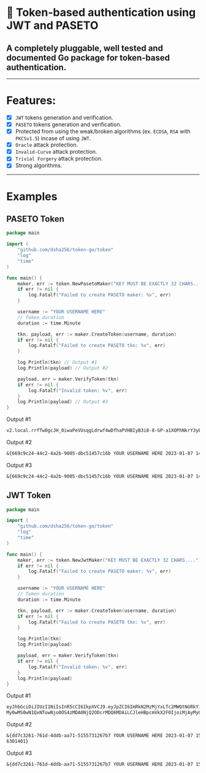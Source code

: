 # :rocket: Token-based authentication using JWT and PASETO
## A completely pluggable, well tested and documented Go package for token-based authentication.

---

# Features:
- [x] `JWT` tokens generation and verification.
- [x] `PASETO` tokens generation and verification.
- [x] Protected from using the weak/broken algorithms (ex. `ECDSA`, `RSA` with `PKCSv1.5`) incase of using `JWT`.
- [x] `Oracle` attack protection.
- [x] `Invalid-Curve` attack protection.
- [x] `Trivial Forgery` attack protection.
- [x] Strong algorithms.

---

# Examples
## PASETO Token
```go
package main

import (
	"github.com/dsha256/token-go/token"
	"log"
	"time"
)

func main() {
	maker, err := token.NewPasetoMaker("KEY MUST BE EXACTLY 32 CHARS....")
	if err != nil {
		log.Fatalf("Failed to create PASETO maker: %v", err)
	}

	username := "YOUR USERNAME HERE"
	// Token duration
	duration := time.Minute

	tkn, payload, err := maker.CreateToken(username, duration)
	if err != nil {
		log.Fatalf("Failed to create PASETO tkn: %v", err)
	}

	log.Println(tkn) // Output #1
	log.Println(payload) // Output #2

	payload, err = maker.VerifyToken(tkn)
	if err != nil {
		log.Fatalf("Invalid token: %v", err)
	}
	log.Println(payload) // Output #3
}
```

Output #1
```txt
v2.local.rrfTw0gcJH_0iwaPeVUsqgLdrwf4wDfhaPVHBIyB3i8-8-GP-a1XOPhNkrY3yEZnZkJebiNyivGaRdZvpyZsUzPJzArJCwz3rt2dmiCDPtyBstlZ5fTBYKU7dN51aRl5zHR6cXnvmHsK21KTBZ3BB65nc5eBuRXAHz9IKB3TIwjYeWQk6cu9nutAfiEZ8oQ2la4Q-pruIRYv_1niwilmwZWQVTnUmEiBhjoRAlkcilp-buDycHs_LwwS1bVt_lEbmhgyKc3CYFJSxg-q6tKD6ZkU0k-Dw84e.bnVsbA
```

Output #2
```txt
&{669c9c24-44c2-4a2b-9005-dbc51457c16b YOUR USERNAME HERE 2023-01-07 14:47:36.55678518 +0400 +04 m=+0.000188001 2023-01-07 14:48:36.55678518 +0400 +04 m=+60.000188101}
```

Output #3
```txt
&{669c9c24-44c2-4a2b-9005-dbc51457c16b YOUR USERNAME HERE 2023-01-07 14:47:36.55678518 +0400 +04 2023-01-07 14:48:36.55678518 +0400 +04}
```

## JWT Token
```go
package main

import (
	"github.com/dsha256/token-go/token"
	"log"
	"time"
)

func main() {
	maker, err := token.NewJwtMaker("KEY MUST BE EXACTLY 32 CHARS....")
	if err != nil {
		log.Fatalf("Failed to create PASETO maker: %v", err)
	}

	username := "YOUR USERNAME HERE"
	// Token duration
	duration := time.Minute

	tkn, payload, err := maker.CreateToken(username, duration)
	if err != nil {
		log.Fatalf("Failed to create PASETO tkn: %v", err)
	}

	log.Println(tkn)
	log.Println(payload)

	payload, err = maker.VerifyToken(tkn)
	if err != nil {
		log.Fatalf("Invalid token: %v", err)
	}
	log.Println(payload)
}
```

Output #1
```txt
eyJhbGciOiJIUzI1NiIsInR5cCI6IkpXVCJ9.eyJpZCI6ImRkN2MzMjYxLTc2MWQtNGRkYi1hYTcxLTUxNTU3MzEyNjdiNyIsInVzZXJuYW1lIjoiWU9VUiBVU0VSTkFNRSBIRVJFIiwiaXNzdWVkX2F0IjoiMjAy
My0wMS0wN1QxNTowNjo0OS4zMDA0NjQ2ODcrMDQ6MDAiLCJleHBpcmVkX2F0IjoiMjAyMy0wMS0wN1QxNTowNzo0OS4zMDA0NjQ3ODcrMDQ6MDAifQ.IYJFRd7yhxoZbXuis2ptDdjidhY4SMzIzCMvMxiZboE
```

Output #2
```txt
&{dd7c3261-761d-4ddb-aa71-5155731267b7 YOUR USERNAME HERE 2023-01-07 15:06:49.300464687 +0400 +04 m=+0.016301401 2023-01-07 15:07:49.300464787 +0400 +04 m=+60.01
6301401}
```

Output #3
```txt
&{dd7c3261-761d-4ddb-aa71-5155731267b7 YOUR USERNAME HERE 2023-01-07 15:06:49.300464687 +0400 +04 2023-01-07 15:07:49.300464787 +0400 +04}
```
